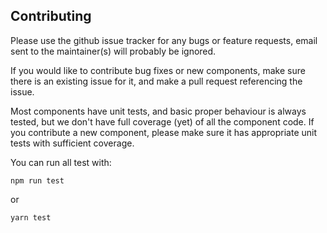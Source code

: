 ## Contributing

Please use the github issue tracker for any bugs or feature requests,
email sent to the maintainer(s) will probably be ignored.

If you would like to contribute bug fixes or new components,
make sure there is an existing issue for it, and make a pull
request referencing the issue.

Most components have unit tests, and basic proper behaviour is always
tested, but we don't have full coverage (yet) of all the component code.
If you contribute a new component, please make sure it has appropriate
unit tests with sufficient coverage.

You can run all test with:
```
npm run test
```
or
```
yarn test
```